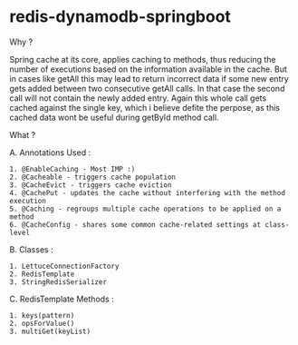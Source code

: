 # redis-dynamodb-springboot

Why ?

Spring cache at its core, applies caching to methods, thus reducing the number of executions based on the information available in the cache. But in cases like getAll this may lead to return incorrect data if some new entry gets added between two consecutive getAll calls. In that case the second call will not contain the newly added entry. Again this whole call gets cached against the single key, which i believe defite the perpose, as this cached data wont be useful during getById method call.

What ?

A. Annotations Used :

	1. @EnableCaching - Most IMP :)
	2. @Cacheable - triggers cache population
	3. @CacheEvict - triggers cache eviction
	4. @CachePut - updates the cache without interfering with the method execution
	5. @Caching - regroups multiple cache operations to be applied on a method
	6. @CacheConfig - shares some common cache-related settings at class-level

B. Classes :

	1. LettuceConnectionFactory
	2. RedisTemplate
	3. StringRedisSerializer

C. RedisTemplate Methods :

	1. keys(pattern)
	2. opsForValue()
	3. multiGet(keyList)
